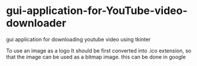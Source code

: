 # gui-application-for-YouTube-video-downloader
gui application for downloading youtube video using tkinter 

To use an image as a logo It should be first converted into .ico extension, so that the image can be used as a bitmap image.
this can be done in google
